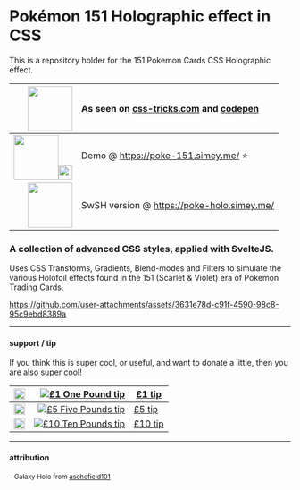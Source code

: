 # Pokémon 151 Holographic effect in CSS

This is a repository holder for the 151 Pokemon Cards CSS Holographic effect.  

| <img src="https://github.com/user-attachments/assets/ca493541-57bb-48c3-b40c-925f7203a933" width=80> | As seen on [css-tricks.com](https://css-tricks.com/holographic-trading-card-effect/) and [codepen](https://codepen.io/simeydotme/pen/abYWJdX) 
| --: | :-- |
| [<img src="https://github.com/user-attachments/assets/f1c9d376-0948-4b96-826e-f016e6584736" width=80><img src="https://github.com/user-attachments/assets/8137f0c8-6bc2-4f22-90c9-03cb8332b6f1" width=25>](https://poke-151.simey.me/) | Demo @ https://poke-151.simey.me/ ⭐ |
| [<img src="https://github.com/user-attachments/assets/fd862cc7-2f30-4a35-9dbc-778edcc369f3" width=80>](https://poke-holo.simey.me/) | SwSH version @ https://poke-holo.simey.me/   |


### A collection of advanced CSS styles, applied with SvelteJS.
Uses CSS Transforms, Gradients, Blend-modes and Filters to simulate the various Holofoil effects found
in the 151 (Scarlet & Violet) era of Pokemon Trading Cards.



https://github.com/user-attachments/assets/3631e78d-c91f-4590-98c8-95c9ebd8389a




---

#### support / tip  
If you think this is super cool, or useful, and want to donate a little, then you are also super cool!

| <img src="https://user-images.githubusercontent.com/2817396/149629283-6002944f-9253-4e35-917d-89b476deae4e.png" width=20> | [![£1 One Pound tip](https://user-images.githubusercontent.com/2817396/149629980-08b9a952-bd6a-4c23-be78-05e3fd534352.png)](https://www.paypal.com/paypalme/simey/1) | [£1 tip](https://www.paypal.com/paypalme/simey/1) |
|--|--:|---------|
| <img src="https://user-images.githubusercontent.com/2817396/149629283-6002944f-9253-4e35-917d-89b476deae4e.png" width=20> | [![£5 Five Pounds tip](https://user-images.githubusercontent.com/2817396/149629994-3a99770c-d333-46e7-9818-ab6b18ad0202.png)](https://www.paypal.com/paypalme/simey/5) | [£5 tip](https://www.paypal.com/paypalme/simey/5) |
| <img src="https://user-images.githubusercontent.com/2817396/149629283-6002944f-9253-4e35-917d-89b476deae4e.png" width=20> | [![£10 Ten Pounds tip](https://user-images.githubusercontent.com/2817396/149630000-95aa4234-ff67-4e7c-a7f4-ffd52f25e6d8.png)](https://www.paypal.com/paypalme/simey/10) | [£10 tip](https://www.paypal.com/paypalme/simey/10) |





---
#### attribution

<sub>- Galaxy Holo from [aschefield101](https://www.deviantart.com/aschefield101/art/HoloSheet-2012-313543843)</sub>
